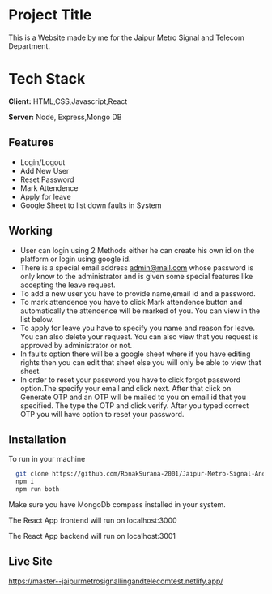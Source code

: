 
# Project Title
This is a Website made by me for the Jaipur Metro Signal and Telecom Department.

# Tech Stack

**Client:** HTML,CSS,Javascript,React

**Server:** Node, Express,Mongo DB


## Features

- Login/Logout
- Add New User  
- Reset Password
- Mark Attendence
- Apply for leave  
- Google Sheet to list down faults in System  

## Working  

- User can login using 2 Methods either he can create his own id on the platform or login using google id.  
- There is a special email address admin@mail.com whose password is only know to the administrator and is given some special features like accepting the leave request. 
- To add a new user you have to provide name,email id and a password.  
- To mark attendence you have to click Mark attendence button and automatically the attendence will be marked of you. You can view in the list below.  
-  To apply for leave you have to specify you name and reason for leave. You can also delete your request. You can also view that you request is approved by administrator or not.  
- In faults option there will be a google sheet where if you have editing rights then you can edit that sheet else you will only be able to view that sheet.  
- In order to reset your password you have to click forgot password option.The specify your email and click next. After that click on Generate OTP and an OTP will be mailed to you on email id that you specified. The type the OTP and click verify. After you typed correct OTP you will have option to reset your password.


## Installation

To run in your machine

```bash
  git clone https://github.com/RonakSurana-2001/Jaipur-Metro-Signal-And-Telecom.git
  npm i
  npm run both
```
Make sure you have MongoDb compass installed in your system.    

The React App frontend will run on localhost:3000    

The React App backend will run on localhost:3001  

## Live Site  
https://master--jaipurmetrosignallingandtelecomtest.netlify.app/